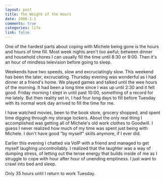 ```yaml
--- 
layout: post
title: The Weight of the Hours
date: 2006-1-1
comments: true
categories: life
link: false
---
```

One of the hardest parts about coping with Michele being gone is the hours and hours of time fill. Most week nights aren't too awful; between dinner and household chores I can usually fill the time until 8:30 or 9:00. Then it's an hour of mindless television before going to sleep.

Weekends have two speeds, slow and excruciatingly slow. This weekend has been the later, excruciating. Thursday evening was wonderful as I had dinner at a friend's home. We played games and talked until the wee hours of the morning. It had been a long time since I was up until 2:30 and it felt good. Friday morning I slept in until past 10:00, something of a record for me lately. But then reality set in, I had four long days to fill before Tuesday with its normal work day arrived to fill the time for me.

I have watched movies, been to the book store, grocery shopped, and spent time digging through my storage lockers. About the only real thing I accomplished was getting all of Michele's old work clothes to Goodwill. I guess I never realized how much of my time was spent just being with Michele. I don't have good "by myself" skills anymore, if I ever did.

Earlier this evening I chatted via VoIP with a friend and managed to get myself laughing uncontrollably. I realized that the laughter was a way of dumping stress, of letting out the tense energy that builds inside of me as I struggle to cope with hour after hour of unending emptiness. I just want to crawl into bed and sleep.

Only 35 hours until I return to work Tuesday.
